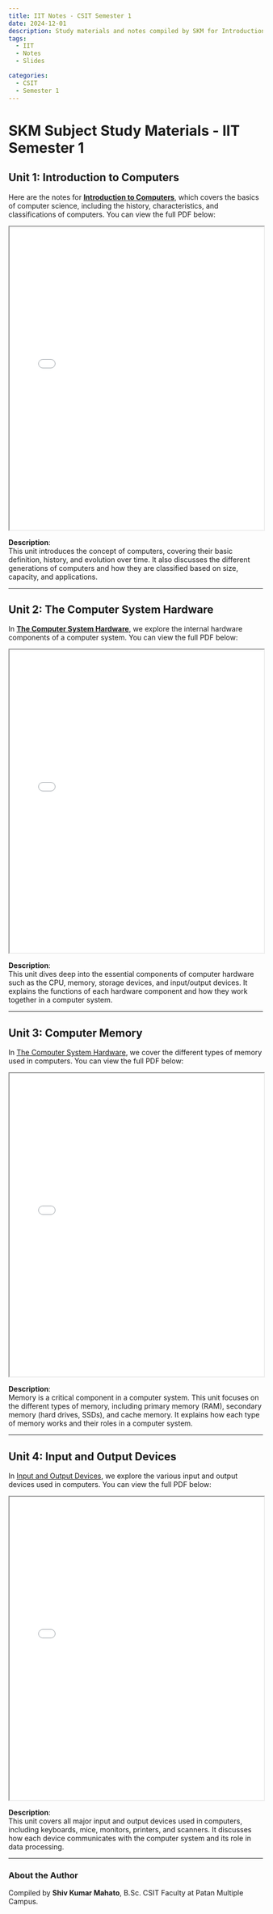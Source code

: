 ```yaml
---
title: IIT Notes - CSIT Semester 1
date: 2024-12-01
description: Study materials and notes compiled by SKM for Introduction to Information Technology.
tags:
  - IIT
  - Notes
  - Slides

categories:
  - CSIT
  - Semester 1
---
```


# SKM Subject Study Materials - IIT Semester 1

## Unit 1: Introduction to Computers
Here are the notes for **[Introduction to Computers](/downloads/CSIT/Sem1/IIT/Unit-1.pdf)**, which covers the basics of computer science, including the history, characteristics, and classifications of computers. You can view the full PDF below:

<iframe 
    src="/downloads/CSIT/Sem1/IIT/Unit-1.pdf"
    width="100%" 
    height="600px">
</iframe>


**Description**:  
This unit introduces the concept of computers, covering their basic definition, history, and evolution over time. It also discusses the different generations of computers and how they are classified based on size, capacity, and applications.

---

## Unit 2: The Computer System Hardware
In **[The Computer System Hardware](/downloads/CSIT/Sem1/IIT/Unit-2.pdf)**, we explore the internal hardware components of a computer system. You can view the full PDF below:

<iframe 
    src="/downloads/CSIT/Sem1/IIT/Unit-2.pdf"
    width="100%" 
    height="600px">
</iframe>

**Description**:  
This unit dives deep into the essential components of computer hardware such as the CPU, memory, storage devices, and input/output devices. It explains the functions of each hardware component and how they work together in a computer system.

---

## Unit 3: Computer Memory
In [The Computer System Hardware](/downloads/CSIT/Sem1/IIT/Unit-3.pdf), we cover the different types of memory used in computers. You can view the full PDF below:

<iframe 
    src="/downloads/CSIT/Sem1/IIT/Unit-3.pdf" 
    width="100%" 
    height="600px">
</iframe>

**Description**:  
Memory is a critical component in a computer system. This unit focuses on the different types of memory, including primary memory (RAM), secondary memory (hard drives, SSDs), and cache memory. It explains how each type of memory works and their roles in a computer system.

---


## Unit 4: Input and Output Devices
In [Input and Output Devices](/downloads/CSIT/Sem1/IIT/Unit-4.pdf), we explore the various input and output devices used in computers. You can view the full PDF below:
<iframe 
    src="/downloads/CSIT/Sem1/IIT/Unit-4.pdf"
    width="100%" 
    height="600px">
</iframe>

**Description**:  
This unit covers all major input and output devices used in computers, including keyboards, mice, monitors, printers, and scanners. It discusses how each device communicates with the computer system and its role in data processing.

---
<!---
## Unit 5: Data Representation
**Unit 5: Data Representation** explores how data is represented inside a computer system. You can view the full PDF below:

<iframe 
    src="Unit-5.pdf" 
    width="100%" 
    height="600px">
</iframe>

**Description**:  
This unit focuses on how data is represented in binary form within a computer system. It explains concepts like binary numbers, ASCII encoding, and how computers process different types of data such as text, images, and audio.

---

## Unit 6: Computer Software
**Unit 6: Computer Software** introduces the different types of software that make computers functional. You can view the full PDF below:

<iframe 
    src="Unit-6.pdf" 
    width="100%" 
    height="600px">
</iframe>

**Description**:  
This unit covers the two main types of computer software: system software (like operating systems) and application software (like word processors, browsers, and games). It explains the role of software in making hardware usable and facilitating user tasks.

---

## Unit 7: Data Communication and Computer Networks
**Unit 7: Data Communication and Computer Networks** covers the fundamentals of data transmission and networking. You can view the full PDF below:

<iframe 
    src="Unit-7.pdf" 
    width="100%" 
    height="600px">
</iframe>

**Description**:  
This unit explains how data is transmitted over communication channels and how networks are set up. It discusses network topologies, protocols, and types of networks such as LAN, WAN, and the internet.

---

## Unit 8: The Internet and Internet Services
**Unit 8: The Internet and Internet Services** explores how the internet functions and the different services available online. You can view the full PDF below:

<iframe 
    src="Unit-8.pdf" 
    width="100%" 
    height="600px">
</iframe>

**Description**:  
In this unit, we explore the working of the internet, web technologies, and internet services like email, VoIP, and cloud computing. It also covers concepts such as IP addresses, DNS, and HTTP.

---

## Unit 9: Fundamentals of Databases
**Unit 9: Fundamentals of Databases** introduces the concepts of database management systems. You can view the full PDF below:

<iframe 
    src="Unit-9.pdf" 
    width="100%" 
    height="600px">
</iframe>

**Description**:  
This unit covers the basics of database systems, including relational databases, SQL, and data models. It explains how databases are used to store, manage, and retrieve data efficiently.

---

## Unit 10: Multimedia
**Unit 10: Multimedia** discusses how multimedia technologies work, from audio and video to graphics and animations. You can view the full PDF below:

<iframe 
    src="Unit-10.pdf" 
    width="100%" 
    height="600px">
</iframe>

**Description**:  
This unit explains multimedia content and how it is used in computing. It covers digital images, sound, and video, and introduces multimedia software and technologies like video editing and streaming.

---

## Unit 11: Computer Security
**Unit 11: Computer Security** introduces the principles of securing computer systems. You can view the full PDF below:

<iframe 
    src="Unit-11.pdf" 
    width="100%" 
    height="600px">
</iframe>

**Description**:  
This unit discusses the importance of computer security, including topics such as encryption, firewalls, antivirus software, and secure computing practices. It also covers common threats like malware and phishing.

--- -->

### About the Author
Compiled by **Shiv Kumar Mahato**, B.Sc. CSIT Faculty at Patan Multiple Campus.
